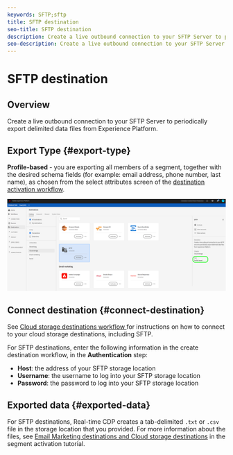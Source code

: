```yaml
---
keywords: SFTP;sftp
title: SFTP destination
seo-title: SFTP destination
description: Create a live outbound connection to your SFTP Server to periodically export delimited data files from Experience Platform.
seo-description: Create a live outbound connection to your SFTP Server to periodically export delimited data files from Experience Platform.
---
```


# SFTP destination

## Overview

Create a live outbound connection to your SFTP Server to periodically export delimited data files from Experience Platform.

## Export Type {#export-type}

**Profile-based** - you are exporting all members of a segment, together with the desired schema fields (for example: email address, phone number, last name), as chosen from the select attributes screen of the [destination activation workflow](/help/rtcdp/destinations/activate-destinations.md#select-attributes).

![SFTP profile-based export type](/help/rtcdp/destinations/assets/sftp-export-type.png)

## Connect destination {#connect-destination}

See [Cloud storage destinations workflow ](/help/rtcdp/destinations/cloud-storage-destinations-workflow.md)for instructions on how to connect to your cloud storage destinations, including SFTP.

For SFTP destinations, enter the following information in the create destination workflow, in the **Authentication** step:

* **Host**: the address of your SFTP storage location
* **Username**: the username to log into your SFTP storage location
* **Password**: the password to log into your SFTP storage location

## Exported data {#exported-data}

For SFTP destinations, Real-time CDP creates a tab-delimited `.txt` or `.csv` file in the storage location that you provided. For more information about the files, see [Email Marketing destinations and Cloud storage destinations](/help/rtcdp/destinations/activate-destinations.md#esp-and-cloud-storage) in the segment activation tutorial.